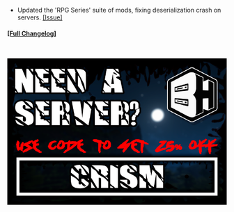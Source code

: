 




- Updated the 'RPG Series' suite of mods, fixing deserialization crash on servers. [[Issue]](https://github.com/ZsoltMolnarrr/SpellEngine/issues/62)


#### **[[Full Changelog]](https://wiki.crismpack.net/modpacks/insomnia-hardcore/changelog/1.20#v2.1.7)**

<br>

[![BisectHosting Banner](https://github.com/CrismPack/CDN/blob/main/desc/insomnia/bhbanner.png?raw=true)](https://bisecthosting.com/CRISM)